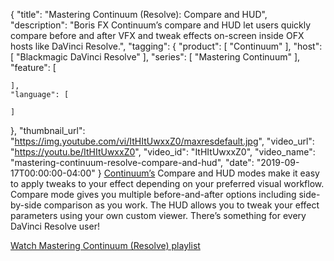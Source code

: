 {
  "title": "Mastering Continuum (Resolve): Compare and HUD",
  "description": "Boris FX Continuum’s compare and HUD let users quickly compare before and after VFX and tweak effects on-screen inside OFX hosts like DaVinci Resolve.",
  "tagging": {
    "product": [
      "Continuum"
    ],
    "host": [
      "Blackmagic DaVinci Resolve"
    ],
    "series": [
      "Mastering Continuum"
    ],
    "feature": [

    ],
    "language": [

    ]
  },
  "thumbnail_url": "https://img.youtube.com/vi/ItHItUwxxZ0/maxresdefault.jpg",
  "video_url": "https://youtu.be/ItHItUwxxZ0",
  "video_id": "ItHItUwxxZ0",
  "video_name": "mastering-continuum-resolve-compare-and-hud",
  "date": "2019-09-17T00:00:00-04:00"
}
[Continuum’s](https://borisfx.com/products/continuum/) Compare and HUD modes make it easy to apply tweaks to your effect depending on your preferred visual workflow. Compare mode gives you multiple before-and-after options including side-by-side comparison as you work. The HUD allows you to tweak your effect parameters using your own custom viewer. There’s something for every DaVinci Resolve user!

[Watch Mastering Continuum (Resolve) playlist](https://borisfx.com/videos/?tags=category:Mastering%20Continuum,host:OFX,host:Resolve&search= "Boris FX Mastering Continuum for DaVinci Resolve")
